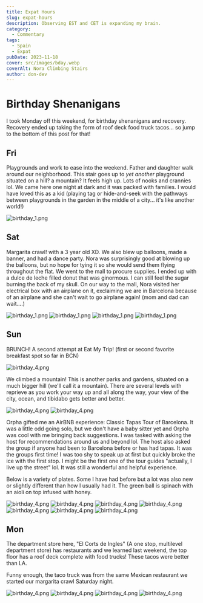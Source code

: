 ```yaml
---
title: Expat Hours
slug: expat-hours
description: Observing EST and CET is expanding my brain.
category:
  - Commentary
tags:
  - Spain
  - Expat
pubDate: 2023-11-18
cover: src/images/bday.webp
coverAlt: Nora Climbing Stairs
author: don-dev
---
```

# Birthday Shenanigans

I took Monday off this weekend, for birthday shenanigans and recovery. Recovery ended up taking the form of roof deck food truck tacos... so jump to the bottom of this post for that!

## Fri

Playgrounds and work to ease into the weekend. Father and daughter walk around our neighborhood. This stair goes up to *yet another* playground situated on a hill? a mountain? It feels high up. Lots of nooks and crannies lol. We came here one night at dark and it was packed with families. I would have loved this as a kid (playing tag or hide-and-seek with the pathways between playgrounds in the garden in the middle of a city... it's like another world!)

![birthday_1.png](/images/birthday_1.png)
## Sat

Margarita crawl! with a 3 year old XD. We also blew up balloons, made a banner, and had a dance party. Nora was surprisingly good at blowing up the balloons, but no hope for tying it so she would send them flying throughout the flat. We went to the mall to procure supplies. I ended up with a dulce de leche filled donut that was ginormous. I can still feel the sugar burning the back of my skull. On our way to the mall, Nora visited her electrical box with an airplane on it, exclaiming we are in Barcelona because of an airplane and she can't wait to go airplane again! (mom and dad can wait....)

![birthday_1.png](/images/birthday_2.png)
![birthday_1.png](/images/birthday_3.png)
![birthday_1.png](/images/birthday_4.png)
![birthday_1.png](/images/birthday_5.png)


## Sun

BRUNCH! A second attempt at Eat My Trip! (first or second favorite breakfast spot so far in BCN)

![birthday_4.png](/images/birthday_6.png)

We climbed a mountain! This is another parks and gardens, situated on a much bigger hill (we'll call it a mountain). There are several levels with reprieve as you work your way up and all along the way, your view of the city, ocean, and tibidabo gets better and better.

![birthday_4.png](/images/birthday_7.png)
![birthday_4.png](/images/birthday_8.png)

Orpha gifted me an AirBNB experience: Classic Tapas Tour of Barcelona. It was a little odd going solo, but we don't have a baby sitter yet and Orpha was cool with me bringing back suggestions. I was tasked with asking the host for recommendations around us and beyond lol. The host also asked the group if anyone had been to Barcelona before or has had tapas. It was the groups first time! I was too shy to speak up at first but quickly broke the ice with the first stop. I might be the first one of the tour guides "actually, I live up the street" lol. It was still a wonderful and helpful experience.

Below is a variety of plates. Some I have had before but a lot was also new or slightly different than how I usually had it. The green ball is spinach with an aioli on top infused with honey. 

![birthday_4.png](/images/birthday_9.png)
![birthday_4.png](/images/birthday_10.png)
![birthday_4.png](/images/birthday_11.png)
![birthday_4.png](/images/birthday_12.png)
![birthday_4.png](/images/birthday_13.png)
![birthday_4.png](/images/birthday_14.png)
![birthday_4.png](/images/birthday_15.png)

## Mon

The department store here, "El Corts de Ingles" (A one stop, multilevel department store) has restaurants and we learned last weekend, the top floor has a roof deck complete with food trucks! These tacos were better than LA.

Funny enough, the taco truck was from the same Mexican restaurant we started our margarita crawl Saturday night.  

![birthday_4.png](/images/birthday_16.png)
![birthday_4.png](/images/birthday_17.png)
![birthday_4.png](/images/birthday_18.png)
![birthday_4.png](/images/birthday_19.png)
